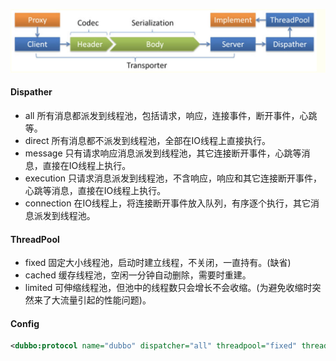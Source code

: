 ![avatar](./dubbo_thread.jpeg)

#### Dispather

- all 所有消息都派发到线程池，包括请求，响应，连接事件，断开事件，心跳等。
- direct 所有消息都不派发到线程池，全部在IO线程上直接执行。
- message 只有请求响应消息派发到线程池，其它连接断开事件，心跳等消息，直接在IO线程上执行。
- execution 只请求消息派发到线程池，不含响应，响应和其它连接断开事件，心跳等消息，直接在IO线程上执行。
- connection 在IO线程上，将连接断开事件放入队列，有序逐个执行，其它消息派发到线程池。

#### ThreadPool

- fixed 固定大小线程池，启动时建立线程，不关闭，一直持有。(缺省)
- cached 缓存线程池，空闲一分钟自动删除，需要时重建。
- limited 可伸缩线程池，但池中的线程数只会增长不会收缩。(为避免收缩时突然来了大流量引起的性能问题)。

#### Config

``` xml
<dubbo:protocol name="dubbo" dispatcher="all" threadpool="fixed" threads="100" />
```

